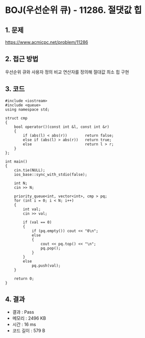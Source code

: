 # BOJ(우선순위 큐) - 11286. 절댓값 힙

## 1. 문제  
https://www.acmicpc.net/problem/11286
## 2. 접근 방법  
우선순위 큐와 사용자 정의 비교 연산자를 정의해 절대값 최소 힙 구현
## 3. 코드  
```
#include <iostream>
#include <queue>
using namespace std;

struct cmp
{
	bool operator()(const int &l, const int &r)
	{
		if (abs(l) < abs(r))		return false;
		else if (abs(l) > abs(r))	return true;
		else						return l > r;
	}
};

int main()
{
	cin.tie(NULL);
	ios_base::sync_with_stdio(false);

	int N;
	cin >> N;

	priority_queue<int, vector<int>, cmp > pq;
	for (int i = 0; i < N; i++)
	{
		int val;
		cin >> val;

		if (val == 0)
		{
			if (pq.empty())	cout << "0\n";
			else
			{
				cout << pq.top() << "\n";
				pq.pop();
			}
		}
		else
			pq.push(val);
	}

	return 0;
}
```
## 4. 결과
- 결과 : Pass
- 메모리 : 2496 KB
- 시간 : 16 ms
- 코드 길이 : 579 B